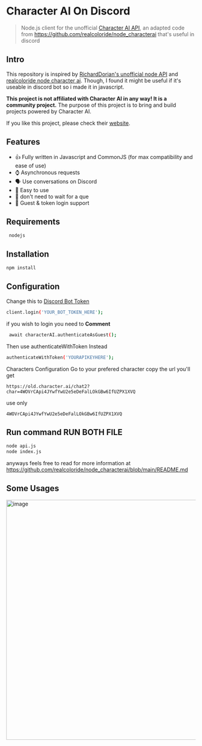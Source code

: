 # Character AI On Discord

> Node.js client for the unofficial [Character AI API](https://character.ai/), an adapted code from https://github.com/realcoloride/node_characterai that's useful in discord

## Intro

This repository is inspired by [RichardDorian's unofficial node API](https://github.com/RichardDorian/node-character.ai/) and [realcoloride node character ai](https://github.com/realcoloride/node_characterai).
Though, I found it might be useful if it's useable in discord bot so i made it in javascript.

**This project is not affiliated with Character AI in any way! It is a community project.**
The purpose of this project is to bring and build projects powered by Character AI.

If you like this project, please check their [website](https://character.ai/).

## Features

* 👍 Fully written in Javascript and CommonJS (for max compatibility and ease of use)
* ⌚ Asynchronous requests
* 🗣️ Use conversations on Discord
* 🧸 Easy to use
* 🔁 don't need to wait for a que
* 👤 Guest & token login support

## Requirements
``` nodejs```
## Installation

```bash
npm install 
```
## Configuration
Change this to [Discord Bot Token](https://discord.com/developers/applications)
```bash
client.login('YOUR_BOT_TOKEN_HERE');
```
if you wish to login you need to **Comment**
```bash
 await characterAI.authenticateAsGuest();
 ```
 Then use authenticateWithToken Instead

```bash
authenticateWithToken('YOURAPIKEYHERE');
 ```
Characters Configuration
Go to your prefered character copy the url you'll get
```
https://old.character.ai/chat2?char=4WOVrCApi4JYwfYwU2e5eDeFalLOkGBw6IfUZPX1XVQ

```
use only
```
4WOVrCApi4JYwfYwU2e5eDeFalLOkGBw6IfUZPX1XVQ
```
## Run command RUN BOTH FILE
```bash
node api.js
node index.js
```

anyways feels free to read for more information at https://github.com/realcoloride/node_characterai/blob/main/README.md

## Some Usages
<img width="637" alt="image" src="https://github.com/user-attachments/assets/89e36583-3965-4573-93c7-b390ca8807f6">
